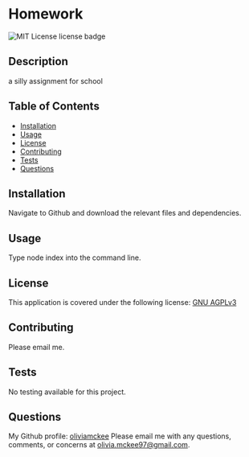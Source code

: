 # Homework

  
  ![MIT License license badge](https://img.shields.io/badge/license-MIT%20License-green)
  

  ## Description 
  a silly assignment for school 

  ## Table of Contents 
  - [Installation](#installation)
  - [Usage](#usage)
  - [License](#license)
  - [Contributing](#contributing)
  - [Tests](#tests)
  - [Questions](#questions)

  ## Installation
  Navigate to Github and download the relevant files and dependencies. 

  ## Usage
  Type node index into the command line. 

  
  ## License 
  This application is covered under the following license: [GNU AGPLv3](https://choosealicense.com/licenses/agpl-3.0/) 
  

  ## Contributing
  Please email me. 

  ## Tests 
  No testing available for this project. 

  ## Questions
  My Github profile: [oliviamckee](https://github.com/oliviamckee)
  Please email me with any questions, comments, or concerns at olivia.mckee97@gmail.com.
